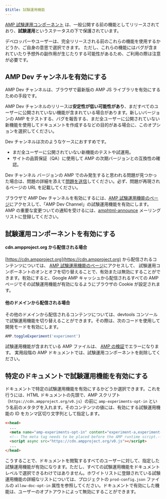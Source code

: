 ```yaml
---
$title: 試験運用機能
---
```


[AMP 試験運用コンポーネント](https://github.com/ampproject/amphtml/tree/master/tools/experiments)
は、一般公開する前の機能としてリリースされており、**試験運用**というステータスの下で保護されています。

デベロッパーやユーザーは、完全リリースされる前のこれらの機能を使用するかどうか、ご自身の意思で選択できます。
ただし、これらの機能にはバグが含まれていたり予想外の副作用が生じたりする可能性があるため、ご利用の際は注意が必要です。

## AMP Dev チャンネルを有効にする

AMP Dev チャンネルは、ブラウザで最新版の AMP JS ライブラリを有効にするための手段です。

AMP Dev チャンネルのリリースは**安定性が低い可能性があり**、まだすべてのユーザーに公開されていない機能が含まれている場合があります。新しいバージョンの AMP をテストする、バグを報告する、まだ全ユーザーに公開されていない新機能を使用してドキュメントを作成するなどの目的がある場合に、このオプションを選択してください。

Dev チャンネルは次のようなケースにおすすめです。

- まだ全ユーザーに公開されていない新機能のテストや試運用。
- サイトの品質保証（QA）に使用して AMP の次期バージョンとの互換性の確認。

Dev チャンネル バージョンの AMP でのみ発生すると思われる問題が見つかった場合は、問題の詳細を添えて[問題を送信](https://github.com/ampproject/amphtml/issues/new)してください。必ず、問題が再現されるページの URL を記載してください。

ブラウザで AMP Dev チャンネルを有効にするには、[AMP 試験運用機能のページ](https://cdn.ampproject.org/experiments.html)にアクセスして、「AMP Dev Channel」の試験運用機能を有効にします。AMP の重要な変更ついての通知を受けるには、[amphtml-announce](https://groups.google.com/forum/#!forum/amphtml-announce) メーリング リストに登録してください。

## 試験運用コンポーネントを有効にする

#### cdn.ampproject.org から配信される場合

[https://cdn.ampproject.org](https://cdn.ampproject.org) から配信されるコンテンツについては、
[AMP 試験運用機能のページ](https://cdn.ampproject.org/experiments.html)にアクセスして、
試験運用コンポーネントのオンとオフを切り替えることで、有効または無効にすることができます。有効にすると、Google AMP キャッシュから配信されるすべての AMP ページでその試験運用機能が有効になるようにブラウザの Cookie が設定されます。

#### 他のドメインから配信される場合

その他のドメインから配信されるコンテンツについては、devtools コンソールで試験運用機能を切り替えることができます。その際は、次のコードを使用して開発モードを有効にします。

```js
AMP.toggleExperiment('experiment')
```

試験運用機能が含まれている AMP ファイルは、
[AMP の検証](/ja/docs/fundamentals/validate.html)でエラーになります。
実用段階の AMP ドキュメントでは、試験運用コンポーネントを削除してください。

## 特定のドキュメントで試験運用機能を有効にする

ドキュメントで特定の試験運用機能を有効にするかどうか選択できます。これを行うには、HTML ドキュメントの先頭で、AMP スクリプト（`https://cdn.ampproject.org/v0.js`）の前に `amp-experiments-opt-in` という名前のメタタグを入れます。そのコンテンツの値には、有効にする試験運用機能の ID をカンマ区切り文字列として指定します。

```html
<<head>
  ...
  <meta name="amp-experiments-opt-in" content="experiment-a,experiment-b">
  <!-- The meta tag needs to be placed before the AMP runtime script.-->
  <script async src="https://cdn.ampproject.org/v0.js"></script>
  ...
</head>
```

こうすることで、ドキュメントを閲覧するすべてのユーザーに対して、指定した試験運用機能が有効になります。ただし、すべての試験運用機能をドキュメント レベルで選択できるわけではありません。ホワイトリストに登録されている試験運用機能の詳細なリストについては、プロジェクトの `prod-config.json` ファイルの `allow-doc-opt-in` 属性を参照してください。ドキュメントで有効にした機能は、ユーザーのオプトアウトによって無効にすることができます。
 
